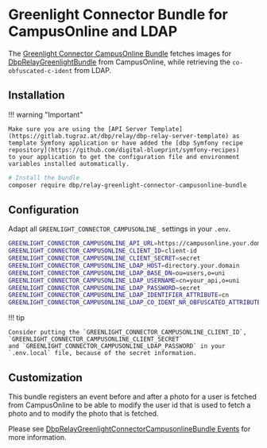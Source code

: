 # Greenlight Connector Bundle for CampusOnline and LDAP

The [Greenlight Connector CampusOnline Bundle](https://gitlab.tugraz.at/dbp/greenlight/dbp-relay-greenlight-connector-campusonline-bundle)
fetches images for [DbpRelayGreenlightBundle](https://gitlab.tugraz.at/dbp/greenlight/dbp-relay-greenlight-bundle)
from CampusOnline, while retrieving the `co-obfuscated-c-ident` from LDAP.

## Installation

!!! warning "Important"

    Make sure you are using the [API Server Template](https://gitlab.tugraz.at/dbp/relay/dbp-relay-server-template) as
    template Symfony application or have added the [dbp Symfony recipe repository](https://github.com/digital-blueprint/symfony-recipes)
    to your application to get the configuration file and environment variables installed automatically.


```bash
# Install the bundle
composer require dbp/relay-greenlight-connector-campusonline-bundle
```

## Configuration

Adapt all `GREENLIGHT_CONNECTOR_CAMPUSONLINE_` settings in your `.env`.

```bash
GREENLIGHT_CONNECTOR_CAMPUSONLINE_API_URL=https://campusonline.your.domain
GREENLIGHT_CONNECTOR_CAMPUSONLINE_CLIENT_ID=client-id
GREENLIGHT_CONNECTOR_CAMPUSONLINE_CLIENT_SECRET=secret
GREENLIGHT_CONNECTOR_CAMPUSONLINE_LDAP_HOST=directory.your.domain
GREENLIGHT_CONNECTOR_CAMPUSONLINE_LDAP_BASE_DN=ou=users,o=uni
GREENLIGHT_CONNECTOR_CAMPUSONLINE_LDAP_USERNAME=cn=your_api,o=uni
GREENLIGHT_CONNECTOR_CAMPUSONLINE_LDAP_PASSWORD=secret
GREENLIGHT_CONNECTOR_CAMPUSONLINE_LDAP_IDENTIFIER_ATTRIBUTE=cn
GREENLIGHT_CONNECTOR_CAMPUSONLINE_LDAP_CO_IDENT_NR_OBFUSCATED_ATTRIBUTE=co-obfuscated-c-ident
```

!!! tip

    Consider putting the `GREENLIGHT_CONNECTOR_CAMPUSONLINE_CLIENT_ID`, `GREENLIGHT_CONNECTOR_CAMPUSONLINE_CLIENT_SECRET`
    and `GREENLIGHT_CONNECTOR_CAMPUSONLINE_LDAP_PASSWORD` in your `.env.local` file, because of the secret information.


## Customization

This bundle registers an event before and after a photo for a user is fetched from CampusOnline to be able to modify
the user id that is used to fetch a photo and to modify the photo that is fetched.

Please see [DbpRelayGreenlightConnectorCampusonlineBundle Events](https://gitlab.tugraz.at/dbp/greenlight/dbp-relay-greenlight-connector-campusonline-bundle#events)
for more information.
